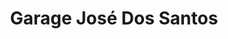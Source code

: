 ---
title: "Garage José Dos Santos"
url: /vaumas/garage-jose-dos-santos/
shop: réparation de voitures
---